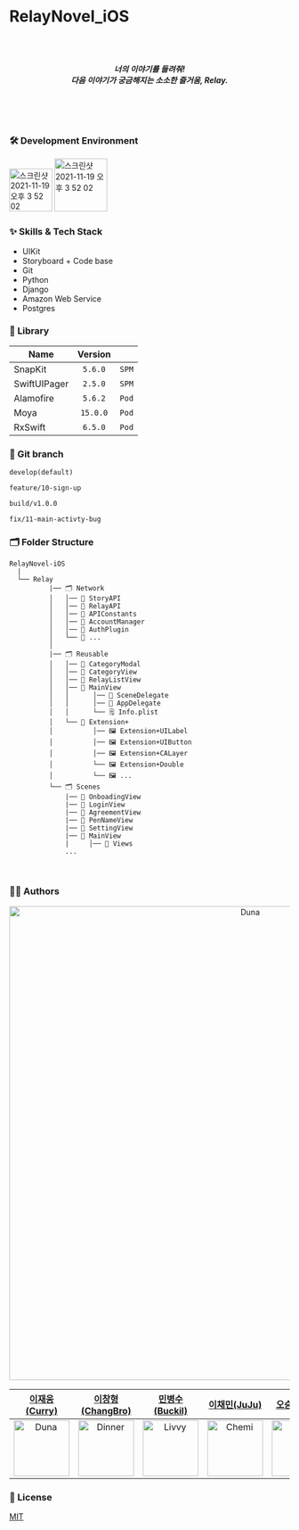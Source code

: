 # RelayNovel_iOS


<br/>
<br/>

<div align="center"> 

 _**너의 이야기를 들려줘!**_ <br/>
 _**다음 이야기가 궁금해지는 소소한 즐거움, Relay.**_


</div>

<br/>
<br/>


<br/>

### 🛠 Development Environment

<img width="77" alt="스크린샷 2021-11-19 오후 3 52 02" src="https://img.shields.io/badge/iOS-15.0+-silver"> <img width="95" alt="스크린샷 2021-11-19 오후 3 52 02" src="https://img.shields.io/badge/Xcode-13.3-blue">

### :sparkles: Skills & Tech Stack
* UIKit
* Storyboard + Code base
* Git
* Python
* Django
* Amazon Web Service
* Postgres

### 🎁 Library

| Name              | Version |       |
| ----------------- | :-----: | ----- |
| SnapKit           | `5.6.0` | `SPM` |
| SwiftUIPager      | `2.5.0` | `SPM` |
| Alamofire         | `5.6.2` | `Pod` |
| Moya              | `15.0.0`| `Pod` |
| RxSwift           | `6.5.0` | `Pod` |

### 🔀 Git branch

```
develop(default)

feature/10-sign-up

build/v1.0.0

fix/11-main-activty-bug
```

### 🗂 Folder Structure

```
RelayNovel-iOS
  |
  └── Relay
          |── 🗂 Network
          │   │── 📁 StoryAPI
          │   │── 📁 RelayAPI
          │   │── 📁 APIConstants
          │   │── 📁 AccountManager
          │   │── 📁 AuthPlugin
          │   └── 📁 ...
          │
          |── 🗂 Reusable
          │   │── 📁 CategoryModal
          │   │── 📁 CategoryView
          │   │── 📁 RelayListView
          │   │── 📁 MainView
          │   │      │── 📄 SceneDelegate
          │   │      │── 📄 AppDelegate
          │   │      └── 🗒 Info.plist
          │   └── 📁 Extension+
          │          │── 🖼 Extension+UILabel
          │          │── 🖼 Extension+UIButton
          │          │── 🖼 Extension+CALayer
          │          └── 🖼 Extension+Double
          │          └── 🖼 ...
          └── 🗂 Scenes 
              |── 📁 OnboadingView
              |── 📁 LoginView
              |── 📁 AgreementView
              |── 📁 PenNameView
              |── 📁 SettingView
              |── 📁 MainView
              |     │── 📁 Views
              ...
```

<br/>

  
### 🧑‍💻 Authors

<div align="center"> 

<img width="850" alt="Duna" src="https://user-images.githubusercontent.com/55099365/174475902-db767f7a-a393-4aed-9bdd-c647818097df.png">
  
| [이재웅(Curry)](https://github.com/JaewoongLee-swift) | [이창형(ChangBro)](https://github.com/LeeChangHyeong) | [민병수(Buckil)](https://github.com/Byeongsoo-Min) | [이채민(JuJu)](https://github.com/shinehardd) | [오승연(Eve)](https://github.com/ohhseungyeon) | [최은지(Alice)](https://github.com/ejalice) | [기윤수(Reticia)](https://github.com/KiYoonSu) | [최혜민(Choi)](https://github.com/Hyeminchio) |
|:---:|:---:|:---:|:---:|:---:|:---:|:---:|:---:|
|<img width="100" alt="Duna" src="https://user-images.githubusercontent.com/55099365/199235968-e3a79b45-cd46-4db8-8aea-55021a7277c6.png">|<img width="100" alt="Dinner" src="https://user-images.githubusercontent.com/55099365/199236076-a7ef86ae-28b5-4956-a50a-3eae009ddd74.png">|<img width="100" alt="Livvy" src="https://user-images.githubusercontent.com/55099365/199236405-63f0557d-5384-4ace-b577-00e5aab405ca.png">|<img width="100" alt="Chemi" src="https://user-images.githubusercontent.com/55099365/199236063-32c97d1c-2ada-4f7f-bf81-948e341acb33.png">|<img width="100" alt="Coby" src="https://user-images.githubusercontent.com/55099365/199236208-02f2b1f5-5728-4b95-9bed-91e612e4871e.png">|<img width="100" alt="Hoya" src="https://user-images.githubusercontent.com/55099365/199236150-b5c52bb3-6bed-45d7-8a22-05e974ba3534.png">|

  
</div>

### :lock_with_ink_pen: License

[MIT](https://choosealicense.com/licenses/mit/)
